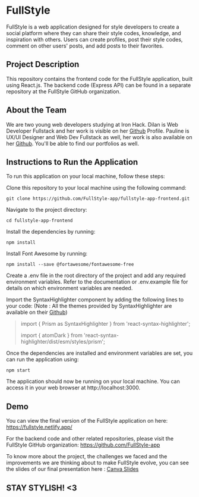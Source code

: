 # FullStyle

FullStyle is a web application designed for style developers to create a social platform where they can share their style codes, knowledge, and inspiration with others. Users can create profiles, post their style codes, comment on other users' posts, and add posts to their favorites.

## Project Description

This repository contains the frontend code for the FullStyle application, built using React.js. The backend code (Express API) can be found in a separate repository at the FullStyle GitHub organization.

## About the Team

We are two young web developers studying at Iron Hack. Dilan is Web Developer Fullstack and her work is visible on her [Github](https://github.com/karkelo1) Profile. Pauline is UX/UI Designer and Web Dev Fullstack as well, her work is also available on her [Github](https://github.com/Paulinecvt). You'll be able to find our portfolios as well. 

## Instructions to Run the Application

To run this application on your local machine, follow these steps:

Clone this repository to your local machine using the following command:


    git clone https://github.com/FullStyle-app/fullstyle-app-frontend.git

Navigate to the project directory:

    cd fullstyle-app-frontend

Install the dependencies by running:

    npm install

Install Font Awesome by running:

    npm install --save @fortawesome/fontawesome-free

Create a .env file in the root directory of the project and add any required environment variables. Refer to the documentation or .env.example file for details on which environment variables are needed.

Import the SyntaxHighlighter component by adding the following lines to your code:
(Note : All the themes provided by SyntaxHighlighter are available on their [Github](https://github.com/react-syntax-highlighter))


> import { Prism as SyntaxHighlighter } from 'react-syntax-highlighter';
> 
> import { atomDark } from 'react-syntax-highlighter/dist/esm/styles/prism';


Once the dependencies are installed and environment variables are set, you can run the application using:

    npm start


The application should now be running on your local machine. You can access it in your web browser at http://localhost:3000.

## Demo

You can view the final version of the FullStyle application on here:
https://fullstyle.netlify.app/

For the backend code and other related repositories, please visit the FullStyle GitHub organization:
https://github.com/FullStyle-app

To know more about the project, the challenges we faced and the improvements we are thinking about to make FullStyle evolve, you can see the slides of our final presentation here :
[Canva Slides](https://www.canva.com/design/DAF_gX2Tn6s/D8_Ly-5U_V0nznVgD76x5A/view?utm_content=DAF_gX2Tn6s&utm_campaign=designshare&utm_medium=link&utm_source=editor) 

## STAY STYLISH! <3
